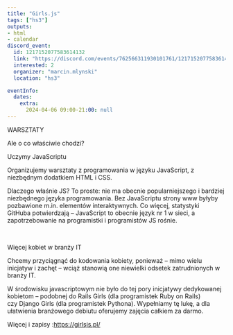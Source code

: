 ```yaml
---
title: "Girls.js"
tags: ["hs3"]
outputs:
- html
- calendar
discord_event:
  id: 1217152077583614132
  link: "https://discord.com/events/762566311930101761/1217152077583614132"
  interested: 2
  organizer: "marcin.mlynski"
  location: "hs3"

eventInfo:
  dates:
    extra:
      2024-04-06 09:00-21:00: null
---
```

WARSZTATY

Ale o co właściwie chodzi?

Uczymy JavaScriptu

Organizujemy warsztaty z programowania w języku JavaScript, z niezbędnym dodatkiem HTML i CSS.

Dlaczego właśnie JS? To proste: nie ma obecnie popularniejszego i bardziej niezbędnego języka programowania. Bez JavaScriptu strony www byłyby pozbawione m.in. elementów interaktywnych. Co więcej, statystyki GitHuba potwierdzają – JavaScript to obecnie język nr 1 w sieci, a zapotrzebowanie na programistki i programistów JS rośnie.

 

Więcej kobiet w branży IT

Chcemy przyciągnąć do kodowania kobiety, ponieważ – mimo wielu inicjatyw i zachęt – wciąż stanowią one niewielki odsetek zatrudnionych w branży IT.

W środowisku javascriptowym nie było do tej pory inicjatywy dedykowanej kobietom – podobnej do Rails Girls (dla programistek Ruby on Rails) czy Django Girls (dla programistek Pythona). Wypełniamy tę lukę, a dla ułatwienia branżowego debiutu oferujemy zajęcia całkiem za darmo.


Więcej i zapisy :https://girlsjs.pl/
